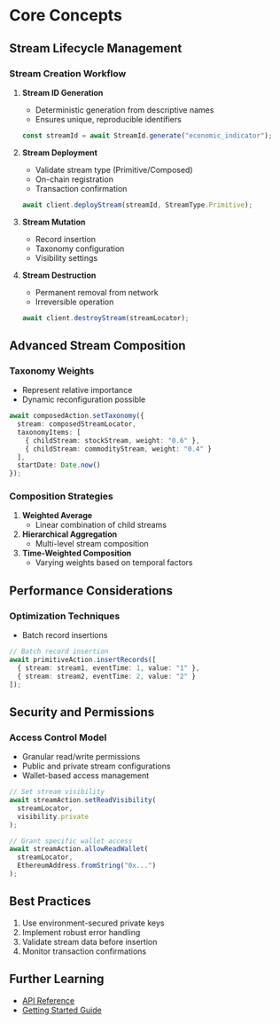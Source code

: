 # Core Concepts

## Stream Lifecycle Management

### Stream Creation Workflow
1. **Stream ID Generation**
   - Deterministic generation from descriptive names
   - Ensures unique, reproducible identifiers
   ```typescript
   const streamId = await StreamId.generate("economic_indicator");
   ```

2. **Stream Deployment**
   - Validate stream type (Primitive/Composed)
   - On-chain registration
   - Transaction confirmation
   ```typescript
   await client.deployStream(streamId, StreamType.Primitive);
   ```

3. **Stream Mutation**
   - Record insertion
   - Taxonomy configuration
   - Visibility settings

4. **Stream Destruction**
   - Permanent removal from network
   - Irreversible operation
   ```typescript
   await client.destroyStream(streamLocator);
   ```

## Advanced Stream Composition

### Taxonomy Weights
- Represent relative importance
- Dynamic reconfiguration possible

```typescript
await composedAction.setTaxonomy({
  stream: composedStreamLocator,
  taxonomyItems: [
    { childStream: stockStream, weight: "0.6" },
    { childStream: commodityStream, weight: "0.4" }
  ],
  startDate: Date.now()
});
```

### Composition Strategies
1. **Weighted Average**
   - Linear combination of child streams
2. **Hierarchical Aggregation**
   - Multi-level stream composition
3. **Time-Weighted Composition**
   - Varying weights based on temporal factors

## Performance Considerations

### Optimization Techniques
- Batch record insertions

```typescript
// Batch record insertion
await primitiveAction.insertRecords([
  { stream: stream1, eventTime: 1, value: "1" },
  { stream: stream2, eventTime: 2, value: "2" }
]);
```

## Security and Permissions

### Access Control Model
- Granular read/write permissions
- Public and private stream configurations
- Wallet-based access management

```typescript
// Set stream visibility
await streamAction.setReadVisibility(
  streamLocator, 
  visibility.private
);

// Grant specific wallet access
await streamAction.allowReadWallet(
  streamLocator, 
  EthereumAddress.fromString("0x...")
);
```

## Best Practices

1. Use environment-secured private keys
2. Implement robust error handling
3. Validate stream data before insertion
4. Monitor transaction confirmations

## Further Learning

- [API Reference](./api-reference.md)
- [Getting Started Guide](./getting-started.md)